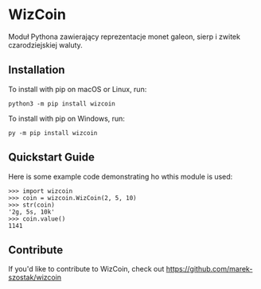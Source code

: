 # WizCoin


Moduł Pythona zawierający reprezentacje monet galeon, sierp i zwitek czarodziejskiej waluty.

## Installation

To install with pip on macOS or Linux, run:

    python3 -m pip install wizcoin

To install with pip on Windows, run:

    py -m pip install wizcoin

## Quickstart Guide

Here is some example code demonstrating ho wthis module is used:

    >>> import wizcoin
    >>> coin = wizcoin.WizCoin(2, 5, 10)
    >>> str(coin)
    '2g, 5s, 10k'
    >>> coin.value()
    1141

## Contribute

If you'd like to contribute to WizCoin, check out https://github.com/marek-szostak/wizcoin
